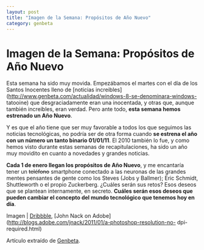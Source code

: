 ```yaml
---
layout: post
title: "Imagen de la Semana: Propósitos de Año Nuevo"
category: genbeta
---
```


# Imagen de la Semana: Propósitos de Año Nuevo

Esta semana ha sido muy movida. Empezábamos el martes con el día de los Santos
Inocentes lleno de [noticias
increibles](http://www.genbeta.com/actualidad/windows-8-se-denominara-windows-
tatooine) que desgraciadamente eran una inocentada, y otras que, aunque
también increibles, eran verdad. Pero ante todo, **esta semana hemos estrenado
un Año Nuevo**.

Y es que el año tiene que ser muy favorable a todos los que seguimos las
noticias tecnológicas, no podría ser de otra forma cuando **se estrena el año
con un número un tanto binario 01/01/11**. El 2010 también lo fue, y como
hemos visto durante estas semanas de recapitulaciones, ha sido un año muy
movidito en cuanto a novedades y grandes noticias.

**Cada 1 de enero llegan los propósitos de Año Nuevo**, y me encantaría tener un <del>teléfono</del> smartphone conectado a las neuronas de las grandes mentes pensantes de gente como los Steves (Jobs y Ballmer); Eric Schmidt, Shuttleworth o el propio Zuckerberg. ¿Cuáles serán sus retos? Esos deseos que se plantean internamente, en secreto. **Cuáles serán esos deseos que pueden cambiar el concepto del mundo tecnológico que tenemos hoy en día**.

Imagen | [Dribbble](http://dribbble.com/shots/93622-Resolution-2011), [John
Nack on Adobe](http://blogs.adobe.com/jnack/2011/01/a-photoshop-resolution-no-
dpi-required.html)

Artículo extraído de [Genbeta](http://www.genbeta.com).